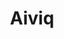 ---
linkedin: https://linkedin.com/company/alpha-data-solutions
logohandle: aiviq
sort: aiviq
title: Aiviq
twitter: https://x.com/AiviqData
website: https://www.aiviq.com/
youtube: https://youtube.com/channel/UCPxD1ecW7y3hloBW0xm-p5w
---